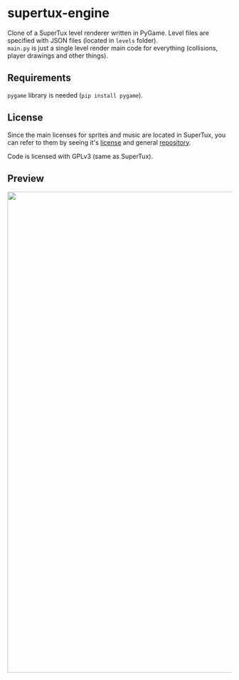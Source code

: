 # supertux-engine
Clone of a SuperTux level renderer written in PyGame. Level files are specified with JSON files (located in `levels` folder).<br>`main.py` is just a single level render main code for everything (collisions, player drawings and other things).

## Requirements
`pygame` library is needed (`pip install pygame`).

## License
Since the main licenses for sprites and music are located in SuperTux, you can refer to them by seeing it's [license](https://github.com/SuperTux/supertux/blob/master/LICENSE.txt) and general [repository](https://github.com/SuperTux/supertux).

Code is licensed with GPLv3 (same as SuperTux).

## Preview
<img width="1920" height="1080" src="https://github.com/user-attachments/assets/99ef2b24-7d88-490c-847e-04d0d6b8ad5f" />

